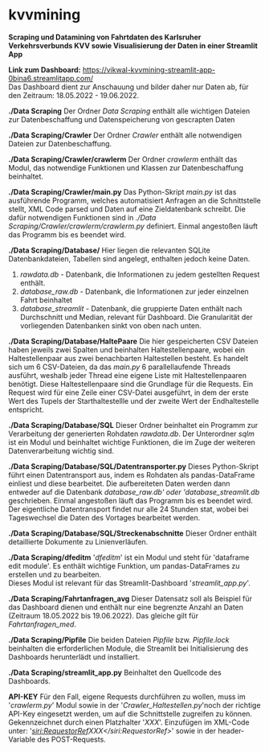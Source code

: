 # kvvmining

**Scraping und Datamining von Fahrtdaten des Karlsruher Verkehrsverbunds KVV sowie Visualisierung der Daten in einer Streamlit App**

**Link zum Dashboard:**
https://vikwal-kvvmining-streamlit-app-0bina6.streamlitapp.com/ <br>
Das Dashboard dient zur Anschauung und bilder daher nur Daten ab, für den Zeitraum: 18.05.2022 - 19.06.2022.

**./Data Scraping**
Der Ordner *Data Scraping* enthält alle wichtigen Dateien zur Datenbeschaffung und Datenspeicherung von gescrapten Daten

**./Data Scraping/Crawler**
Der Ordner *Crawler* enthält alle notwendigen Dateien zur Datenbeschaffung.

**./Data Scraping/Crawler/crawlerm**
Der Ordner *crawlerm* enthält das Modul, das notwendige Funktionen und Klassen zur Datenbeschaffung beinhaltet.

**./Data Scraping/Crawler/main.py**
Das Python-Skript *main.py* ist das ausführende Programm, welches automatisiert Anfragen an die Schnittstelle stellt, XML Code parsed und Daten auf eine Zieldatenbank schreibt. Die dafür notwendigen Funktionen sind in *./Data Scraping/Crawler/crawlerm/crawlerm.py* definiert. Einmal angestoßen läuft das Programm bis es beendet wird.

**./Data Scraping/Database/**
Hier liegen die relevanten SQLite Datenbankdateien, Tabellen sind angelegt, enthalten jedoch keine Daten. <br>
1. *rawdata.db* - Datenbank, die Informationen zu jedem gestellten Request enthält.
2. *database_raw.db* - Datenbank, die Informationen zur jeder einzelnen Fahrt beinhaltet
3. *database_streamlit* - Datenbank, die gruppierte Daten enthält nach Durchschnitt und Median, relevant für Dashboard.
Die Granularität der vorliegenden Datenbanken sinkt von oben nach unten.
  
**./Data Scraping/Database/HaltePaare**
Die hier gespeicherten CSV Dateien haben jeweils zwei Spalten und beinhalten Haltestellenpaare, wobei ein Haltestellenpaar aus zwei benachbarten Haltestellen besteht. Es handelt sich um 6 CSV-Dateien, da das *main.py* 6 parallellaufende Threads ausführt, weshalb jeder Thread eine eigene Liste mit Haltestellenpaaren benötigt. Diese Haltestellenpaare sind die Grundlage für die Requests. Ein Request wird für eine Zeile einer CSV-Datei ausgeführt, in dem der erste Wert des Tupels der Starthaltestellle und der zweite Wert der Endhaltestelle entspricht.

**./Data Scraping/Database/SQL**
Dieser Ordner beinhaltet ein Programm zur Verarbeitung der generierten Rohdaten *rawdata.db*. Der Unterordner *sqlm* ist ein Modul und beinhaltet wichtige Funktionen, die im Zuge der weiteren Datenverarbeitung wichtig sind.

**./Data Scraping/Database/SQL/Datentransporter.py**
Dieses Python-Skript führt einen Datentransport aus, indem es Rohdaten als pandas-DataFrame einliest und diese bearbeitet. Die aufbereiteten Daten werden dann entweder auf die Datenbank *database_raw.db' oder 'database_streamlit.db* geschrieben. Einmal angestoßen läuft das Programm bis es beendet wird. Der eigentliche Datentransport findet nur alle 24 Stunden stat, wobei bei Tageswechsel die Daten des Vortages bearbeitet werden.

**./Data Scraping/Database/SQL/Streckenabschnitte**
Dieser Ordner enthält detaillierte Dokumente zu Linienverläufen.

**./Data Scraping/dfeditm**
'*dfeditm*' ist ein Modul und steht für 'dataframe edit module'. Es enthält wichtige Funktion, um pandas-DataFrames zu erstellen und zu bearbeiten.<br> Dieses Modul ist relevant für das Streamlit-Dashboard '*streamlit_app.py*'.

**./Data Scraping/Fahrtanfragen_avg**
Dieser Datensatz soll als Beispiel für das Dashboard dienen und enthält nur eine begrenzte Anzahl an Daten (Zeitraum 18.05.2022 bis 19.06.2022). Das gleiche gilt für *Fahrtanfragen_med*.

**./Data Scraping/Pipfile**
Die beiden Dateien *Pipfile* bzw. *Pipfile.lock* beinhalten die erforderlichen Module, die Streamlit bei Initialisierung des Dashboards herunterlädt und installiert.

**./Data Scraping/streamlit_app.py**
Beinhaltet den Quellcode des Dashboards.

**API-KEY**
Für den Fall, eigene Requests durchführen zu wollen, muss im '*crawlerm.py*' Modul sowie in der '*Crawler_Haltestellen.py*'noch der richtige API-Key eingesetzt werden, um auf die Schnittstelle zugreifen zu können.<br>
Gekennzeichnet durch einen Platzhalter '*XXX*'. Einzufügen im XML-Code unter: '*<siri:RequestorRef>XXX</siri:RequestorRef>*' sowie in der header-Variable des POST-Requests.
